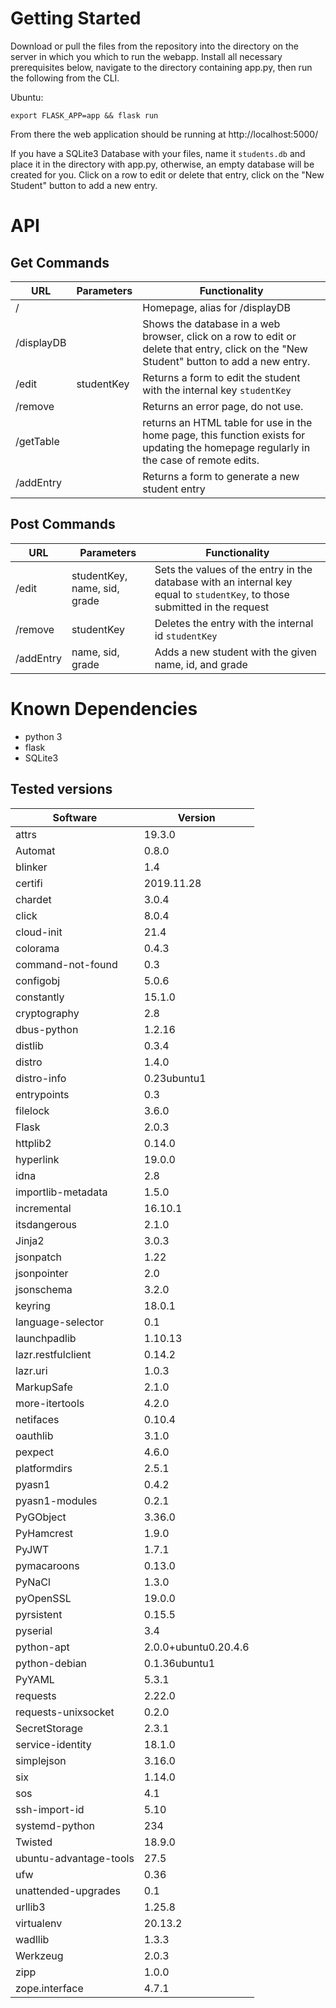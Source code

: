# Getting Started
Download or pull the files from the repository into the directory on the server in which you which to run the webapp. Install all necessary prerequisites below, navigate to the directory containing app.py, then run the following from the CLI.

 Ubuntu:

    export FLASK_APP=app && flask run 

From there the web application should be running at http://localhost:5000/

If you have a SQLite3 Database with your files, name it `students.db` and place it in the directory with app.py, otherwise, an empty database will be created for you. Click on a row to edit or delete that entry, click on the "New Student" button to add a new entry.



# API


## Get Commands

| URL | Parameters | Functionality |
|--|--| -- |
|/|  | Homepage, alias for /displayDB |
|/displayDB| | Shows the database in a web browser, click on a row to edit or delete that entry, click on the "New Student" button to add a new entry.|
|/edit|studentKey| Returns a form to edit the student with the internal key `studentKey` |
|/remove| | Returns an error page, do not use.|
|/getTable| | returns an HTML table for use in the home page, this function exists for updating the homepage regularly in the case of remote edits.|
|/addEntry| | Returns a form to generate a new student entry |
## Post Commands
| URL | Parameters | Functionality |
|--|--| -- |
|/edit|studentKey, name, sid, grade| Sets the values of the entry in the database with an internal key equal to `studentKey`, to those submitted in the request |
|/remove| studentKey| Deletes the entry with the internal id `studentKey`|
|/addEntry| name, sid, grade| Adds a new student with the given name, id, and grade |

# Known Dependencies
- python 3
- flask
- SQLite3

## Tested versions
|Software | Version|
|--|--|
|attrs | 19.3.0 |
|Automat | 0.8.0 |
|blinker | 1.4 |
|certifi | 2019.11.28 |
|chardet | 3.0.4 |
|click | 8.0.4 |
|cloud-init | 21.4 |
|colorama | 0.4.3 |
|command-not-found | 0.3 |
|configobj | 5.0.6 |
|constantly | 15.1.0 |
|cryptography | 2.8 |
|dbus-python | 1.2.16 |
|distlib | 0.3.4 |
|distro | 1.4.0 |
|distro-info | 0.23ubuntu1 |
|entrypoints | 0.3 |
|filelock | 3.6.0 |
|Flask | 2.0.3 |
|httplib2 | 0.14.0 |
|hyperlink | 19.0.0 |
|idna | 2.8 |
|importlib-metadata | 1.5.0 |
|incremental | 16.10.1 |
|itsdangerous | 2.1.0 |
|Jinja2 | 3.0.3 |
|jsonpatch | 1.22 |
|jsonpointer | 2.0 |
|jsonschema | 3.2.0 |
|keyring | 18.0.1 |
|language-selector | 0.1 |
|launchpadlib | 1.10.13 |
|lazr.restfulclient | 0.14.2 |
|lazr.uri | 1.0.3 |
|MarkupSafe | 2.1.0 |
|more-itertools | 4.2.0 |
|netifaces | 0.10.4 |
|oauthlib | 3.1.0 |
|pexpect | 4.6.0 |
|platformdirs | 2.5.1 |
|pyasn1 | 0.4.2 |
|pyasn1-modules | 0.2.1 |
|PyGObject | 3.36.0 |
|PyHamcrest | 1.9.0 |
|PyJWT | 1.7.1 |
|pymacaroons | 0.13.0 |
|PyNaCl | 1.3.0 |
|pyOpenSSL | 19.0.0 |
|pyrsistent | 0.15.5 |
|pyserial | 3.4 |
|python-apt | 2.0.0+ubuntu0.20.4.6 |
|python-debian | 0.1.36ubuntu1 |
|PyYAML | 5.3.1 |
|requests | 2.22.0 |
|requests-unixsocket | 0.2.0 |
|SecretStorage | 2.3.1 |
|service-identity | 18.1.0 |
|simplejson | 3.16.0 |
|six | 1.14.0 |
|sos | 4.1 |
|ssh-import-id | 5.10 |
|systemd-python | 234 |
|Twisted | 18.9.0 |
|ubuntu-advantage-tools | 27.5 |
|ufw | 0.36 |
|unattended-upgrades | 0.1 |
|urllib3 | 1.25.8 |
|virtualenv | 20.13.2 |
|wadllib | 1.3.3 |
|Werkzeug | 2.0.3 |
|zipp | 1.0.0 |
|zope.interface | 4.7.1 |


